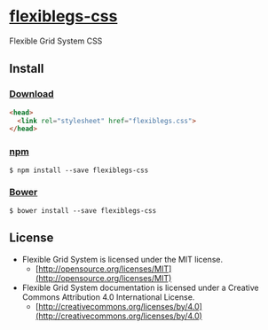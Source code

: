 # [flexiblegs-css](http://flexible.gs)

Flexible Grid System CSS

## Install

### [Download](https://raw.githubusercontent.com/flexiblegs/flexiblegs-css/master/flexiblegs.css)
```html
<head>
  <link rel="stylesheet" href="flexiblegs.css">
</head>
```

### [npm](https://www.npmjs.com/package/flexiblegs-css)
```
$ npm install --save flexiblegs-css
```

### [Bower](http://bower.io)
```
$ bower install --save flexiblegs-css
```

## License
- Flexible Grid System is licensed under the MIT license.
  - [http://opensource.org/licenses/MIT](http://opensource.org/licenses/MIT)
- Flexible Grid System documentation is licensed under a Creative Commons Attribution 4.0 International License.
  - [http://creativecommons.org/licenses/by/4.0](http://creativecommons.org/licenses/by/4.0)
